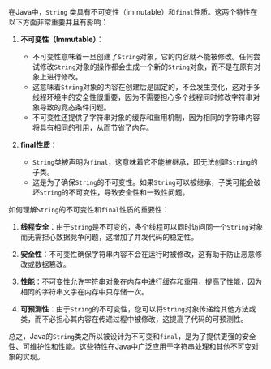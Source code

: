 



在Java中，`String` 类具有不可变性（immutable）和`final`性质。这两个特性在以下方面非常重要并且有影响：

1. **不可变性（Immutable）**：

   - 不可变性意味着一旦创建了`String`对象，它的内容就不能被修改。任何尝试修改`String`对象的操作都会生成一个新的`String`对象，而不是在原有对象上进行修改。
   - 这意味着`String`对象的内容在创建后是固定的，不会发生变化，这对于多线程环境中的安全性很重要，因为不需要担心多个线程同时修改字符串对象导致的竞态条件问题。
   - 不可变性还提供了字符串对象的缓存和重用机制，因为相同的字符串内容将具有相同的引用，从而节省了内存。

2. **final性质**：

   - `String`类被声明为`final`，这意味着它不能被继承，即无法创建`String`的子类。
   - 这是为了确保`String`的不可变性。如果`String`可以被继承，子类可能会破坏`String`的不可变性，导致安全性和一致性问题。

如何理解`String`的不可变性和`final`性质的重要性：

1. **线程安全**：由于`String`是不可变的，多个线程可以同时访问同一个`String`对象而无需担心数据竞争问题，这增加了并发代码的稳定性。

2. **安全性**：不可变性确保字符串内容不会在运行时被修改，这有助于防止恶意修改或数据篡改。

3. **性能**：不可变性允许字符串对象在内存中进行缓存和重用，提高了性能，因为相同的字符串文字在内存中只存储一次。

4. **可预测性**：由于`String`的不可变性，您可以将`String`对象传递给其他方法或类，而不必担心其内容在传递过程中被修改，这提高了代码的可预测性。

总之，Java的`String`类之所以被设计为不可变和`final`，是为了提供更强的安全性、可维护性和性能。这些特性在Java中广泛应用于字符串处理和其他不可变对象的实现。